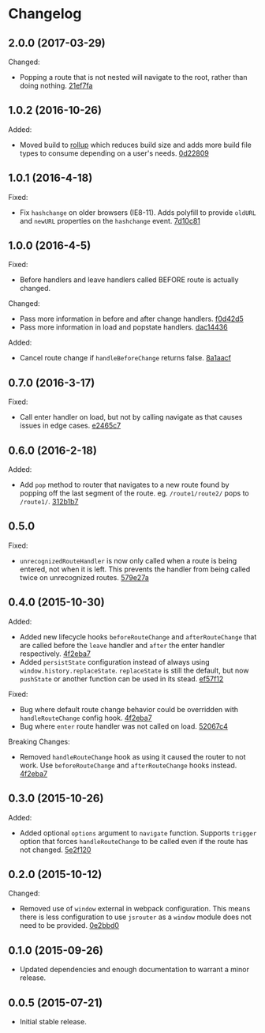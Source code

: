 # Changelog

## 2.0.0 (2017-03-29)

Changed:

- Popping a route that is not nested will navigate to the root, rather than doing nothing. [21ef7fa](../../commit/21ef7fa)

## 1.0.2 (2016-10-26)

Added:

- Moved build to [rollup](http://rollupjs.org/) which reduces build size and adds more build file types to consume depending on a user's needs. [0d22809](../../commit/0d22809)

## 1.0.1 (2016-4-18)

Fixed:

- Fix `hashchange` on older browsers (IE8-11). Adds polyfill to provide `oldURL` and `newURL` properties on the `hashchange` event. [7d10c81](../../commit/7d10c81)

## 1.0.0 (2016-4-5)

Fixed:

- Before handlers and leave handlers called BEFORE route is actually changed.

Changed:

- Pass more information in before and after change handlers. [f0d42d5](../../commit/f0d42d5)
- Pass more information in load and popstate handlers. [dac14436](../../commit/dac14436)

Added:

- Cancel route change if `handleBeforeChange` returns false. [8a1aacf](../../commit/8a1aacf)

## 0.7.0 (2016-3-17)

Fixed:

- Call enter handler on load, but not by calling navigate as that causes issues in edge cases. [e2465c7](../../commit/e2465c7)

## 0.6.0 (2016-2-18)

Added:

- Add `pop` method to router that navigates to a new route found by popping off the last segment of the route. eg. `/route1/route2/` pops to `/route1/`. [312b1b7](../../commit/312b1b7)

## 0.5.0

Fixed:

- `unrecognizedRouteHandler` is now only called when a route is being entered, not when it is left. This prevents the handler from being called twice on unrecognized routes. [579e27a](../../commit/579e27a)

## 0.4.0 (2015-10-30)

Added:

- Added new lifecycle hooks `beforeRouteChange` and `afterRouteChange` that are called before the `leave` handler and `after` the enter handler respectively. [4f2eba7](../../commit/4f2eba7)
- Added `persistState` configuration instead of always using `window.history.replaceState`. `replaceState` is still the default, but now `pushState` or another function can be used in its stead. [ef57f12](../../commit/ef57f12)

Fixed:

- Bug where default route change behavior could be overridden with `handleRouteChange` config hook. [4f2eba7](../../commit/4f2eba7)
- Bug where `enter` route handler was not called on load. [52067c4](../../commit/52067c4)

Breaking Changes:

- Removed `handleRouteChange` hook as using it caused the router to not work. Use `beforeRouteChange` and `afterRouteChange` hooks instead. [4f2eba7](../../commit/4f2eba7)

## 0.3.0 (2015-10-26)

Added:

- Added optional `options` argument to `navigate` function. Supports `trigger` option that forces `handleRouteChange` to be called even if the route has not changed. [5e2f120](../../commit/5e2f120)

## 0.2.0 (2015-10-12)

Changed:

- Removed use of `window` external in webpack configuration. This means there is less configuration to use `jsrouter` as a `window` module does not need to be provided. [0e2bbd0](../../commit/0e2bbd0)

## 0.1.0 (2015-09-26)

- Updated dependencies and enough documentation to warrant a minor release.

## 0.0.5 (2015-07-21)

- Initial stable release.

